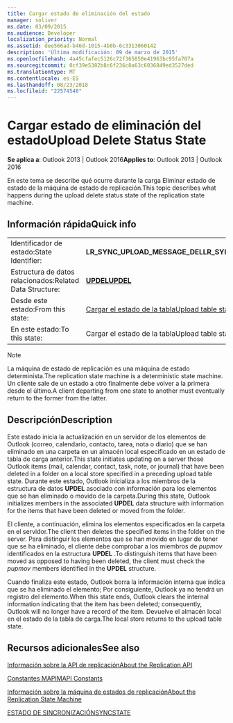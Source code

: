 ```yaml
---
title: Cargar estado de eliminación del estado
manager: soliver
ms.date: 03/09/2015
ms.audience: Developer
localization_priority: Normal
ms.assetid: dee566ad-b46d-1015-4b0b-6c3313060142
description: 'Última modificación: 09 de marzo de 2015'
ms.openlocfilehash: 4a45cfafec5126c72f365858e41963bc95fa707a
ms.sourcegitcommit: 0cf39e5382b8c6f236c8a63c6036849ed3527ded
ms.translationtype: MT
ms.contentlocale: es-ES
ms.lasthandoff: 08/23/2018
ms.locfileid: "22574548"
---
```

# <a name="upload-delete-status-state"></a><span data-ttu-id="e505b-103">Cargar estado de eliminación del estado</span><span class="sxs-lookup"><span data-stu-id="e505b-103">Upload Delete Status State</span></span>

  
  
<span data-ttu-id="e505b-104">**Se aplica a**: Outlook 2013 | Outlook 2016</span><span class="sxs-lookup"><span data-stu-id="e505b-104">**Applies to**: Outlook 2013 | Outlook 2016</span></span> 
  
 <span data-ttu-id="e505b-105">En este tema se describe qué ocurre durante la carga Eliminar estado de estado de la máquina de estado de replicación.</span><span class="sxs-lookup"><span data-stu-id="e505b-105">This topic describes what happens during the upload delete status state of the replication state machine.</span></span> 
  
## <a name="quick-info"></a><span data-ttu-id="e505b-106">Información rápida</span><span class="sxs-lookup"><span data-stu-id="e505b-106">Quick info</span></span>

|||
|:-----|:-----|
|<span data-ttu-id="e505b-107">Identificador de estado:</span><span class="sxs-lookup"><span data-stu-id="e505b-107">State Identifier:</span></span>  <br/> |<span data-ttu-id="e505b-108">**LR_SYNC_UPLOAD_MESSAGE_DEL**</span><span class="sxs-lookup"><span data-stu-id="e505b-108">**LR_SYNC_UPLOAD_MESSAGE_DEL**</span></span> <br/> |
|<span data-ttu-id="e505b-109">Estructura de datos relacionados:</span><span class="sxs-lookup"><span data-stu-id="e505b-109">Related Data Structure:</span></span>  <br/> |<span data-ttu-id="e505b-110">**[UPDEL](updel.md)**</span><span class="sxs-lookup"><span data-stu-id="e505b-110">**[UPDEL](updel.md)**</span></span> <br/> |
|<span data-ttu-id="e505b-111">Desde este estado:</span><span class="sxs-lookup"><span data-stu-id="e505b-111">From this state:</span></span>  <br/> |[<span data-ttu-id="e505b-112">Cargar el estado de la tabla</span><span class="sxs-lookup"><span data-stu-id="e505b-112">Upload table state</span></span>](upload-table-state.md) <br/> |
|<span data-ttu-id="e505b-113">En este estado:</span><span class="sxs-lookup"><span data-stu-id="e505b-113">To this state:</span></span>  <br/> |<span data-ttu-id="e505b-114">Cargar el estado de la tabla</span><span class="sxs-lookup"><span data-stu-id="e505b-114">Upload table state</span></span>  <br/> |
   
> [!NOTE]
> <span data-ttu-id="e505b-115">La máquina de estado de replicación es una máquina de estado determinista.</span><span class="sxs-lookup"><span data-stu-id="e505b-115">The replication state machine is a deterministic state machine.</span></span> <span data-ttu-id="e505b-116">Un cliente sale de un estado a otro finalmente debe volver a la primera desde el último.</span><span class="sxs-lookup"><span data-stu-id="e505b-116">A client departing from one state to another must eventually return to the former from the latter.</span></span> 
  
## <a name="description"></a><span data-ttu-id="e505b-117">Descripción</span><span class="sxs-lookup"><span data-stu-id="e505b-117">Description</span></span>

<span data-ttu-id="e505b-118">Este estado inicia la actualización en un servidor de los elementos de Outlook (correo, calendario, contacto, tarea, nota o diario) que se han eliminado en una carpeta en un almacén local especificado en un estado de tabla de carga anterior.</span><span class="sxs-lookup"><span data-stu-id="e505b-118">This state initiates updating on a server those Outlook items (mail, calendar, contact, task, note, or journal) that have been deleted in a folder on a local store specified in a preceding upload table state.</span></span> <span data-ttu-id="e505b-119">Durante este estado, Outlook inicializa a los miembros de la estructura de datos **UPDEL** asociado con información para los elementos que se han eliminado o movido de la carpeta.</span><span class="sxs-lookup"><span data-stu-id="e505b-119">During this state, Outlook initializes members in the associated **UPDEL** data structure with information for the items that have been deleted or moved from the folder.</span></span> 
  
<span data-ttu-id="e505b-120">El cliente, a continuación, elimina los elementos especificados en la carpeta en el servidor.</span><span class="sxs-lookup"><span data-stu-id="e505b-120">The client then deletes the specified items in the folder on the server.</span></span> <span data-ttu-id="e505b-121">Para distinguir los elementos que se han movido en lugar de tener que se ha eliminado, el cliente debe comprobar a los miembros de *pupmov* identificados en la estructura **UPDEL** .</span><span class="sxs-lookup"><span data-stu-id="e505b-121">To distinguish items that have been moved as opposed to having been deleted, the client must check the  *pupmov*  members identified in the **UPDEL** structure.</span></span> 
  
<span data-ttu-id="e505b-122">Cuando finaliza este estado, Outlook borra la información interna que indica que se ha eliminado el elemento; Por consiguiente, Outlook ya no tendrá un registro del elemento.</span><span class="sxs-lookup"><span data-stu-id="e505b-122">When this state ends, Outlook clears the internal information indicating that the item has been deleted; consequently, Outlook will no longer have a record of the item.</span></span> <span data-ttu-id="e505b-123">Devuelve el almacén local en el estado de la tabla de carga.</span><span class="sxs-lookup"><span data-stu-id="e505b-123">The local store returns to the upload table state.</span></span>
  
## <a name="see-also"></a><span data-ttu-id="e505b-124">Recursos adicionales</span><span class="sxs-lookup"><span data-stu-id="e505b-124">See also</span></span>



[<span data-ttu-id="e505b-125">Información sobre la API de replicación</span><span class="sxs-lookup"><span data-stu-id="e505b-125">About the Replication API</span></span>](about-the-replication-api.md)
  
[<span data-ttu-id="e505b-126">Constantes MAPI</span><span class="sxs-lookup"><span data-stu-id="e505b-126">MAPI Constants</span></span>](mapi-constants.md)
  
[<span data-ttu-id="e505b-127">Información sobre la máquina de estados de replicación</span><span class="sxs-lookup"><span data-stu-id="e505b-127">About the Replication State Machine</span></span>](about-the-replication-state-machine.md)
  
[<span data-ttu-id="e505b-128">ESTADO DE SINCRONIZACIÓN</span><span class="sxs-lookup"><span data-stu-id="e505b-128">SYNCSTATE</span></span>](syncstate.md)

